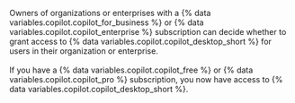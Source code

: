 Owners of organizations or enterprises with a {% data variables.copilot.copilot_for_business %} or {% data variables.copilot.copilot_enterprise %} subscription can decide whether to grant access to {% data variables.copilot.copilot_desktop_short %} for users in their organization or enterprise.
<br><br>
If you have a {% data variables.copilot.copilot_free %} or {% data variables.copilot.copilot_pro %} subscription, you now have access to {% data variables.copilot.copilot_desktop_short %}.
